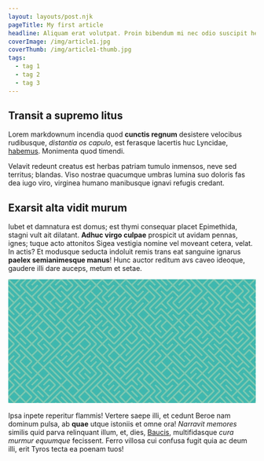 ```yaml
---
layout: layouts/post.njk
pageTitle: My first article
headline: Aliquam erat volutpat. Proin bibendum mi nec odio suscipit hendrerit. Nulla facilisi. Duis dapibus non turpis a pellentesque. Mauris non elit sed arcu ornare sagittis non ac libero. Fusce vehicula arcu vitae orci sagittis, at ultricies orci finibus. Vivamus posuere eu neque a pretium. Sed ultrices metus non maximus commodo.
coverImage: /img/article1.jpg
coverThumb: /img/article1-thumb.jpg
tags:
  - tag 1
  - tag 2
  - tag 3
---
```


## Transit a supremo litus

Lorem markdownum incendia quod **cunctis regnum** desistere velocibus rudibusque, _distantia os capulo_, est ferasque lacertis huc Lyncidae, [habemus](http://estconsule.io/quod). Monimenta quod timendi.

Velavit redeunt creatus est herbas patriam tumulo inmensos, neve sed territus; blandas. Viso nostrae quacumque umbras lumina suo doloris fas dea iugo viro, virginea humano manibusque ignavi refugis credant.

## Exarsit alta vidit murum

Iubet et damnatura est domus; est thymi consequar placet Epimethida, stagni vult ait dilatant. **Adhuc virgo culpae** prospicit ut avidam pennas, ignes; tuque acto attonitos Sigea vestigia nomine vel moveant cetera, velat. In actis? Et modusque seducta indoluit remis trans eat sanguine ignarus **paelex
semianimesque manus**! Hunc auctor reditum avs caveo ideoque, gaudere illi dare auceps, metum et setae.

![Image in markdown](/img/article1.jpg)

Ipsa inpete reperitur flammis! Vertere saepe illi, et cedunt Beroe nam dominum pulsa, ab **quae** utque istoniis et omne ora! _Narravit memores_ similis quid parva relinquant illum, et, dies, [Baucis](http://www.eluditque.org/), multifidasque _cura murmur equumque_ fecissent. Ferro villosa cui confusa fugit quia ac deum illi, erit Tyros tecta ea poenam tuos!
